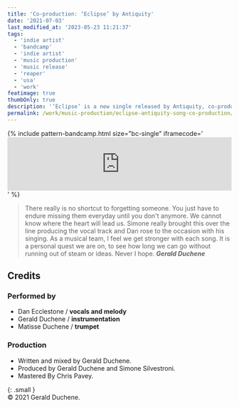 ```yaml
---
title: 'Co-production: ‘Eclipse’ by Antiquity'
date: '2021-07-03'
last_modified_at: '2023-05-23 11:21:37'
tags:
  - 'indie artist'
  - 'bandcamp'
  - 'indie artist'
  - 'music production'
  - 'music release'
  - 'reaper'
  - 'usa'
  - 'work'
featimage: true
thumbOnly: true
description: '‘Eclipse’ is a new single released by Antiquity, co-produced by Minutes to Midnight.'
permalink: /work/music-production/eclipse-antiquity-song-co-production/
---
```

{% include pattern-bandcamp.html size="bc-single" iframecode='<iframe style="border: 0; width: 100%; height: 120px;" src="https://bandcamp.com/EmbeddedPlayer/track=2746368137/size=large/bgcol=ffffff/linkcol=333333/tracklist=false/artwork=small/transparent=true/"><a href="https://sessions.antiquity-music.com/track/the-eclipse">The Eclipse by Antiquity</a></iframe>' %}

> There really is no shortcut to forgetting someone. You just have to endure missing them everyday until you don't anymore. We cannot know where the heart will lead us. Simone really brought this over the line producing the vocal track and Dan rose to the occasion with his singing. As a musical team, I feel we get stronger with each song. It is a personal quest we are on, to see how long we can go without running out of steam or ideas. Never I hope.
> <cite>**Gerald Duchene**</cite>

## Credits

### Performed by

- Dan Ecclestone / **vocals and melody**
- Gerald Duchene / **instrumentation**
- Matisse Duchene / **trumpet**

### Production

- Written and mixed by Gerald Duchene.
- Produced by Gerald Duchene and Simone Silvestroni.
- Mastered By Chris Pavey.

{: .small }
<br>&copy; 2021 Gerald Duchene.